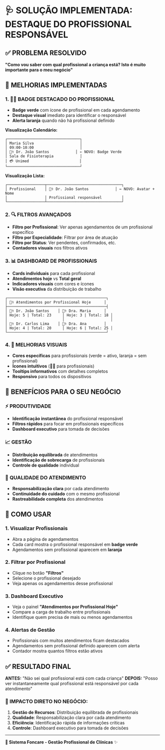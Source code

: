 # 🩺 SOLUÇÃO IMPLEMENTADA: DESTAQUE DO PROFISSIONAL RESPONSÁVEL

## ✅ PROBLEMA RESOLVIDO
**"Como vou saber com qual profissional a criança está? Isto é muito importante para o meu negócio"**

## 🎯 MELHORIAS IMPLEMENTADAS

### 1. 👨‍⚕️ **BADGE DESTACADO DO PROFISSIONAL**
- **Badge verde** com ícone de profissional em cada agendamento
- **Destaque visual** imediato para identificar o responsável
- **Alerta laranja** quando não há profissional definido

**Visualização Calendário:**
```
┌─────────────────────────────────┐
│ Maria Silva                     │
│ 09:00-10:00                     │
│ 👨‍⚕️ Dr. João Santos            │ ← NOVO: Badge Verde
│ Sala de Fisioterapia            │
│ 💳 Unimed                       │
└─────────────────────────────────┘
```

**Visualização Lista:**
```
┌─────────────────┬──────────────────────────────────┐
│ Profissional    │ 👨‍⚕️ Dr. João Santos            │ ← NOVO: Avatar + Nome
│                 │ Profissional responsável         │
└─────────────────┴──────────────────────────────────┘
```

### 2. 🔍 **FILTROS AVANÇADOS**
- **Filtro por Profissional**: Ver apenas agendamentos de um profissional específico
- **Filtro por Especialidade**: Filtrar por área de atuação
- **Filtro por Status**: Ver pendentes, confirmados, etc.
- **Contadores visuais** nos filtros ativos

### 3. 📊 **DASHBOARD DE PROFISSIONAIS**
- **Cards individuais** para cada profissional
- **Atendimentos hoje** vs **Total geral**
- **Indicadores visuais** com cores e ícones
- **Visão executiva** da distribuição de trabalho

```
┌─────────────────────────────────────────────┐
│ 👨‍⚕️ Atendimentos por Profissional Hoje      │
├─────────────────────────────────────────────┤
│ 👨‍⚕️ Dr. João Santos    │ 👩‍⚕️ Dra. Maria      │
│ Hoje: 5 | Total: 23     │ Hoje: 3 | Total: 18 │
│                         │                     │
│ 👨‍⚕️ Dr. Carlos Lima    │ 👩‍⚕️ Dra. Ana        │
│ Hoje: 4 | Total: 20     │ Hoje: 6 | Total: 25 │
└─────────────────────────────────────────────┘
```

### 4. 🎨 **MELHORIAS VISUAIS**
- **Cores específicas** para profissionais (verde = ativo, laranja = sem profissional)
- **Ícones intuitivos** (👨‍⚕️ para profissionais)
- **Tooltips informativos** com detalhes completos
- **Responsivo** para todos os dispositivos

## 💼 BENEFÍCIOS PARA O SEU NEGÓCIO

### ⚡ **PRODUTIVIDADE**
- **Identificação instantânea** do profissional responsável
- **Filtros rápidos** para focar em profissionais específicos
- **Dashboard executivo** para tomada de decisões

### 📈 **GESTÃO**
- **Distribuição equilibrada** de atendimentos
- **Identificação de sobrecarga** de profissionais
- **Controle de qualidade** individual

### 🎯 **QUALIDADE DO ATENDIMENTO**
- **Responsabilização clara** por cada atendimento
- **Continuidade do cuidado** com o mesmo profissional
- **Rastreabilidade completa** dos atendimentos

## 🚀 COMO USAR

### 1. **Visualizar Profissionais**
- Abra a página de agendamentos
- Cada card mostra o profissional responsável em **badge verde**
- Agendamentos sem profissional aparecem em **laranja**

### 2. **Filtrar por Profissional**
- Clique no botão **"Filtros"**
- Selecione o profissional desejado
- Veja apenas os agendamentos desse profissional

### 3. **Dashboard Executivo**
- Veja o painel **"Atendimentos por Profissional Hoje"**
- Compare a carga de trabalho entre profissionais
- Identifique quem precisa de mais ou menos agendamentos

### 4. **Alertas de Gestão**
- Profissionais com muitos atendimentos ficam destacados
- Agendamentos sem profissional definido aparecem com alerta
- Contador mostra quantos filtros estão ativos

## ✅ RESULTADO FINAL

**ANTES:** "Não sei qual profissional está com cada criança"
**DEPOIS:** "Posso ver instantaneamente qual profissional está responsável por cada atendimento"

### 🎯 IMPACTO DIRETO NO NEGÓCIO:
1. **Gestão de Recursos**: Distribuição equilibrada de profissionais
2. **Qualidade**: Responsabilização clara por cada atendimento  
3. **Eficiência**: Identificação rápida de informações críticas
4. **Controle**: Dashboard executivo para tomada de decisões

---

**🏥 Sistema Foncare - Gestão Profissional de Clínicas** ✨
